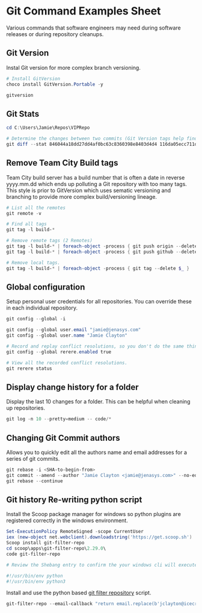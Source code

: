 # Git Command Examples Sheet

Various commands that software engineers may need during software releases or during repository cleanups.

## Git Version

Instal Git version for more complex branch versioning.

```PowerShell
# Install GitVersion
choco install GitVersion.Portable -y

gitversion
```

## Git Stats

```PowerShell
cd C:\Users\Jamie\Repos\VIPRepo

# Determine the changes between two commits (Git Version tags help find the SHA references)
git diff --stat 846044a18dd27dd4af0bc63c8360398e8403d4d4 116da05ecc711dc1612a5b57a4d453d4161d0e77
```

## Remove Team City Build tags

Team City build server has a build number that is often a date in reverse yyyy.mm.dd which ends up polluting a Git repository with too many tags. This style is prior to GitVersion which uses sematic versioning and branching to provide more complex build/versioning lineage.

```PowerShell
# List all the remotes
git remote -v

# Find all tags 
git tag -l build-*

# Remove remote tags (2 Remotes)
git tag -l build-* | foreach-object -process { git push origin --delete $_ }
git tag -l build-* | foreach-object -process { git push github --delete $_ }

# Remove local tags.
git tag -l build-* | foreach-object -process { git tag --delete $_ }
```

## Global configuration

Setup personal user credentials for all repositories. You can override these in each individual repository.

```PowerShell
git config --global -i

git config --global user.email "jamie@jenasys.com"
git config --global user.name "Jamie Clayton"

# Record and replay conflict resolutions, so you don't do the same thing multiple times (Large rebases or merges of code can be very time consuming without this option)
git config --global rerere.enabled true

# View all the recorded conflict resolutions.
git rerere status

```

## Display change history for a folder

Display the last 10 changes for a folder. This can be helpful when cleaning up repositories.

```Powershell
git log -n 10 --pretty=medium -- code/*
```

## Changing Git Commit authors

Allows you to quickly edit all the authors name and email addresses for a series of git commits.

```Powershell
git rebase -i <SHA-to-begin-from>
git commit --amend --author "Jamie Clayton <jamie@jenasys.com>" --no-edit && \
git rebase --continue
```

## Git history Re-writing python script

Install the Scoop package manager for windows so python plugins are registered correctly in the windows environment.

```Powershell
Set-ExecutionPolicy RemoteSigned -scope CurrentUser
iex (new-object net.webclient).downloadstring('https://get.scoop.sh')
Scoop install git-filter-repo 
cd scoop\apps\git-filter-repo\2.29.0\
code git-filter-repo

# Review the Shebang entry to confirm the your windows cli will execute python3 

#!/usr/bin/env python
#!/usr/bin/env python3

```

Install and use the python based [git filter repository](https://github.com/newren/git-filter-repo) script.

```Powershell
git-filter-repo --email-callback "return email.replace(b'jclayton@icecreamery.wrong', b'jamie@icecreamery.right')" --force
```

